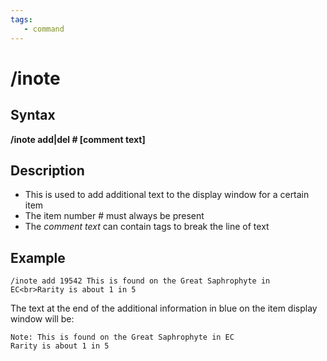 ```yaml
---
tags:
   - command
---
```

# /inote

## Syntax

**/inote add\|del \# \[comment text\]**

## Description

* This is used to add additional text to the display window for a certain item
* The item number \# must always be present
* The _comment text_ can contain   tags to break the line of text

## Example

```text
/inote add 19542 This is found on the Great Saphrophyte in EC<br>Rarity is about 1 in 5
```

The text at the end of the additional information in blue on the item display window will be:

```text
Note: This is found on the Great Saphrophyte in EC
Rarity is about 1 in 5
```
